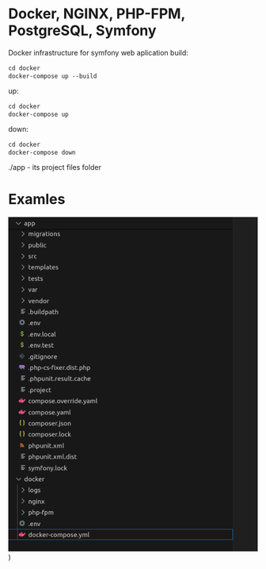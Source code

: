# Docker, NGINX, PHP-FPM, PostgreSQL, Symfony
Docker infrastructure for symfony web aplication
build:
```
cd docker
docker-compose up --build
```
up:
```
cd docker
docker-compose up
```
down:
```
cd docker
docker-compose down
```
./app - its project files folder

# Examles
![project structure](https://github.com/PaulRohozhyn/docker-php-postgresql-simfony/blob/main/image1.png))
